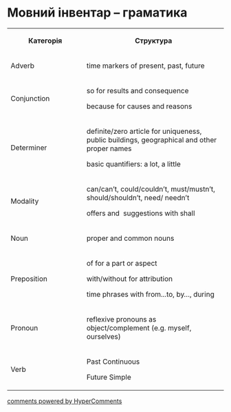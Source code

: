 <div id="hypercomments_widget" class="js-hypercomments-widget invisible"></div>

# Мовний інвентар – граматика

<table>
<tbody>
<tr>
<td style="text-align: center;" width="217">
<p><strong>Категорія</strong></p>
</td>
<td style="text-align: center;" width="444">
<p><strong>Структура</strong></p>
</td>
</tr>
<tr>
<td width="217">
<p>Adverb</p>
</td>
<td width="444">
<p>time markers of present, past, future</p>
</td>
</tr>
<tr>
<td width="217">
<p>Conjunction</p>
</td>
<td width="444">
<p>so for results and consequence</p>
<p>because for causes and reasons</p>
</td>
</tr>
<tr>
<td width="217">
<p>Determiner</p>
</td>
<td width="444">
<p>definite/zero article for uniqueness, public buildings, geographical and other proper names</p>
<p>basic quantifiers: a lot, a little</p>
</td>
</tr>
<tr>
<td width="217">
<p>Modality</p>
</td>
<td width="444">
<p>can/can&rsquo;t, could/couldn&rsquo;t, must/mustn&rsquo;t, should/shouldn&rsquo;t, need/ needn&rsquo;t</p>
<p>offers and&nbsp; suggestions with shall</p>
</td>
</tr>
<tr>
<td width="217">
<p>Noun</p>
</td>
<td width="444">
<p>proper and common nouns</p>
</td>
</tr>
<tr>
<td width="217">
<p>Preposition</p>
</td>
<td width="444">
<p>of for a part or aspect</p>
<p>with/without for attribution</p>
<p>time phrases with from...to, by&hellip;, during</p>
</td>
</tr>
<tr>
<td width="217">
<p>Pronoun</p>
</td>
<td width="444">
<p>reflexive pronouns as object/complement (e.g. myself, ourselves)</p>
</td>
</tr>
<tr>
<td width="217">
<p>Verb</p>
</td>
<td width="444">
<p>Past Continuous</p>
<p>Future Simple</p>
</td>
</tr>
</tbody>
</table>

<div class="js-hypercomments-container">
    <a href="http://hypercomments.com" class="hc-link" title="comments widget">comments powered by HyperComments</a>
</div>